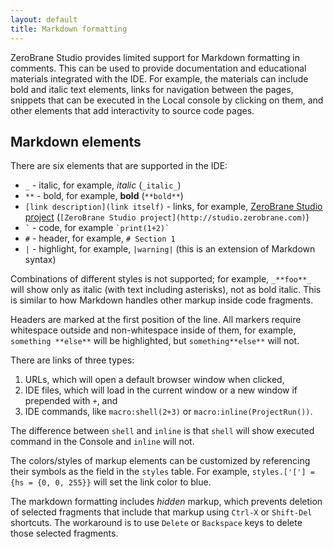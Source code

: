 ```yaml
---
layout: default
title: Markdown formatting
---
```


ZeroBrane Studio provides limited support for Markdown formatting in comments.
This can be used to provide documentation and educational materials integrated
with the IDE. For example, the materials can include bold and italic text
elements, links for navigation between the pages, snippets that can be executed
in the Local console by clicking on them, and other elements that add
interactivity to source code pages.

## Markdown elements 

There are six elements that are supported in the IDE:

- `_` - italic, for example, _italic_ (`_italic_`)
- `**` - bold, for example, **bold** (`**bold**`)
- `[link description](link itself)` - links, for example, [ZeroBrane Studio project](http://studio.zerobrane.com) (`[ZeroBrane Studio project](http://studio.zerobrane.com)`)
- `` ` `` - code, for example `` `print(1+2)` ``
- `#` - header, for example, `# Section 1`
- `|` - highlight, for example, `|warning|` (this is an extension of Markdown syntax)

Combinations of different styles is not supported; for example, `_**foo**_` will show only as italic (with text including asterisks), not as bold italic. This is similar to how Markdown handles other markup inside code fragments.

Headers are marked at the first position of the line. All markers require whitespace outside and non-whitespace inside of them, for example, `something **else**` will be highlighted, but `something**else**` will not.

There are links of three types:

1. URLs, which will open a default browser window when clicked,
2. IDE files, which will load in the current window or a new window if prepended with `+`, and
3. IDE commands, like `macro:shell(2+3)` or `macro:inline(ProjectRun())`.

The difference between `shell` and `inline` is that `shell` will show executed command in the Console and `inline` will not.

The colors/styles of markup elements can be customized by referencing their symbols as the field in the `styles` table.
For example, `styles.['['] = {hs = {0, 0, 255}}` will set the link color to blue.

The markdown formatting includes _hidden_ markup,
which prevents deletion of selected fragments that include that markup using `Ctrl-X` or `Shift-Del` shortcuts.
The workaround is to use `Delete` or `Backspace` keys to delete those selected fragments.

